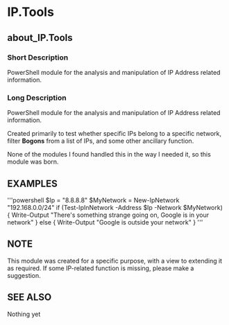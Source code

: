 # IP.Tools

## about_IP.Tools

### Short Description

PowerShell module for the analysis and manipulation of IP Address related information.

### Long Description

PowerShell module for the analysis and manipulation of IP Address related information.

Created primarily to test whether specific IPs belong to a specific network, filter **Bogons** from a list of IPs, and some other ancillary function.

None of the modules I found handled this in the way I needed it, so this module was born.

## EXAMPLES

'''powershell
$Ip = "8.8.8.8"
$MyNetwork = New-IpNetwork "192.168.0.0/24"
if (Test-IpInNetwork -Address $Ip -Network $MyNetwork) {
  Write-Output "There's something strange going on, Google is in your network"
} else {
  Write-Output "Google is outside your network"
}
'''

## NOTE

This module was created for a specific purpose, with a view to extending it as required.  If some IP-related function is missing, please make a suggestion.

## SEE ALSO

Nothing yet
